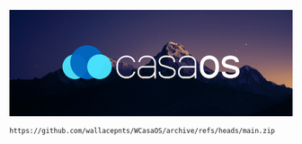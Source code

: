 ![CasaOS](https://raw.githubusercontent.com/IceWhaleTech/logo/main/casaos/casaos_banner_dark_night_800x300.png)

~~~
https://github.com/wallacepnts/WCasaOS/archive/refs/heads/main.zip
~~~
